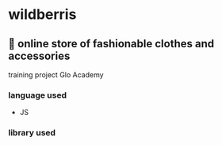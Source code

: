 # wildberris
## 👗 online store of fashionable clothes and accessories

training project Glo Academy
### language used
- JS
### library used
